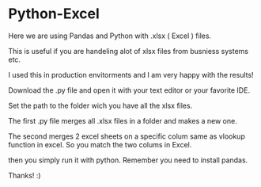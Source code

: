 # Python-Excel


Here we are using Pandas and Python with .xlsx ( Excel ) files. 

This is useful if you are handeling alot of xlsx files from busniess systems etc.

I used this in production envitorments and I am very happy with the results!

Download the .py file and open it with your text editor or your favorite IDE. 

Set the path to the folder wich you have all the xlsx files. 

The first .py file merges all .xlsx files in a folder and makes a new one. 

The second merges 2 excel sheets on a specific colum same as vlookup function in excel. So you match the two colums in Excel.

then you simply run it with python. Remember you need to install pandas.

Thanks! :)
